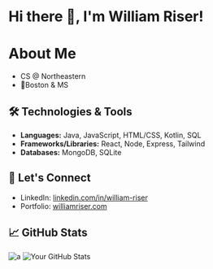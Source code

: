 # Hi there 👋, I'm William Riser!

# About Me
- CS @ Northeastern
- 📍Boston & MS

## 🛠️ Technologies & Tools

- **Languages:** Java, JavaScript, HTML/CSS, Kotlin, SQL
- **Frameworks/Libraries:** React, Node, Express, Tailwind
- **Databases:** MongoDB, SQLite

## 🤝 Let's Connect
- LinkedIn: [linkedin.com/in/william-riser](https://www.linkedin.com/in/william-riser/)
- Portfolio: [williamriser.com](https://williamriser.com/)

## 📈 GitHub Stats
![a](https://github-profile-summary-cards.vercel.app/api/cards/profile-details?username=william-riser&theme=react)
![Your GitHub Stats](https://github-readme-stats-teal-gamma.vercel.app//api/top-langs/?username=william-riser&theme=react&hide_border=true&count_private=true&include_all_commits=true&langs_count=40&layout=compact&card_width=334&hide=HLSL,ShaderLab,C%23,Jupyter+Notebook,Objective-C%2B%2B,Ruby,Objective-C)


